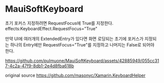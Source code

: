 # MauiSoftKeyboard

초기 포커스 지정하려면 RequestFocus에  True를 지정한다.
effects:KeyboardEffect.RequestFocus="True"

만약 UI에 여러개의 ExtendedEntry가 있다면 화면 로딩되는 초기에
포커스가 지정되는 하나의 Entry에만 RequestFocus="True"를 지정하고 나머지는 False로 되어야 한다.

https://github.com/pulmuone/MauiSoftKeyboard/assets/42885949/055cc317-4c2a-47f9-8db1-2e4d8fba618b

original source
https://github.com/masonyc/Xamarin.KeyboardHelper
